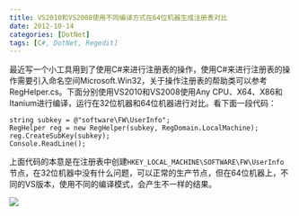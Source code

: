 ```yaml
---
title: VS2010和VS2008使用不同编译方式在64位机器生成注册表对比
date: 2012-10-14
categories: [DotNet]
tags: [C#, DotNet, Regedit]
---
```


最近写一个小工具用到了使用C#来进行注册表的操作，使用C#来进行注册表的操作需要引入命名空间Microsoft.Win32，关于操作注册表的帮助类可以参考RegHelper.cs。下面分别使用VS2010和VS2008使用Any CPU、X64、X86和Itanium进行编译，运行在32位机器和64位机器进行对比。看下面一段代码：

```
string subkey = @"software\FW\UserInfo";
RegHelper reg = new RegHelper(subkey, RegDomain.LocalMachine);
reg.CreateSubKey(subkey);
Console.ReadLine();
```

上面代码的本意是在注册表中创建`HKEY_LOCAL_MACHINE\SOFTWARE\FW\UserInfo` 节点，在32位机器中没有什么问题，可以正常的生产节点，但在64位机器上，不同的VS版本，使用不同的编译模式，会产生不一样的结果。

![](http://oec2003.qiniudn.com/14725689432643.jpg)


